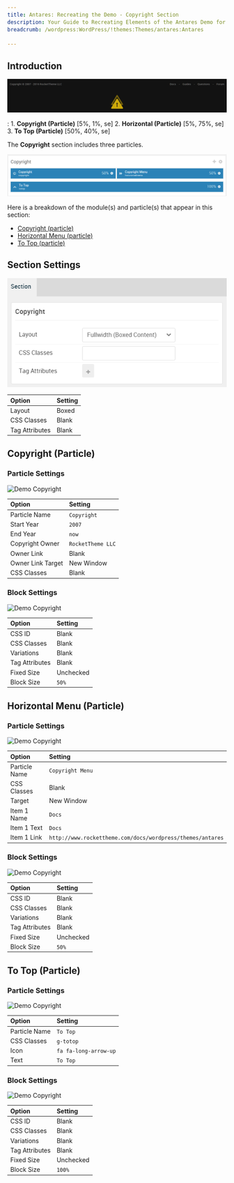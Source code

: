 ```yaml
---
title: Antares: Recreating the Demo - Copyright Section
description: Your Guide to Recreating Elements of the Antares Demo for WordPress
breadcrumb: /wordpress:WordPress/!themes:Themes/antares:Antares

---
```


## Introduction

![](assets/demo_13.png)

:	1. **Copyright (Particle)** [5%, 1%, se]
	2. **Horizontal (Particle)** [5%, 75%, se]
	3. **To Top (Particle)** [50%, 40%, se]

The **Copyright** section includes three particles.

![](assets/home_copyright.png)

Here is a breakdown of the module(s) and particle(s) that appear in this section:

* [Copyright (particle)](#copyright-(particle))
* [Horizontal Menu (particle)](#horizontal-menu-(particle))
* [To Top (particle)](#to-top-(particle))

## Section Settings

![](assets/demo_copyright_settings.png)

| Option           | Setting     |
| :--------------- | :---------- |
| Layout           | Boxed       |
| CSS Classes      | Blank       |
| Tag Attributes   | Blank       |

## Copyright (Particle)

### Particle Settings

![Demo Copyright](demo_copyright_1.png)

| Option            | Setting           |
| :-----            | :-----            |
| Particle Name     | `Copyright`       |
| Start Year        | `2007`            |
| End Year          | `now`             |
| Copyright Owner   | `RocketTheme LLC` |
| Owner Link        | Blank             |
| Owner Link Target | New Window        |
| CSS Classes       | Blank             |

### Block Settings

![Demo Copyright](demo_copyright_2.png)

| Option         | Setting   |
| :-----         | :-----    |
| CSS ID         | Blank     |
| CSS Classes    | Blank     |
| Variations     | Blank     |
| Tag Attributes | Blank     |
| Fixed Size     | Unchecked |
| Block Size     | `50%`     |

## Horizontal Menu (Particle)

### Particle Settings

![Demo Copyright](demo_copyright_3.png)

| Option        | Setting                                                    |
| :-----        | :-----                                                     |
| Particle Name | `Copyright Menu`                                           |
| CSS Classes   | Blank                                                      |
| Target        | New Window                                                 |
| Item 1 Name   | `Docs`                                                     |
| Item 1 Text   | `Docs`                                                     |
| Item 1 Link   | `http://www.rockettheme.com/docs/wordpress/themes/antares` |

### Block Settings

![Demo Copyright](demo_copyright_4.png)

| Option         | Setting   |
| :-----         | :-----    |
| CSS ID         | Blank     |
| CSS Classes    | Blank     |
| Variations     | Blank     |
| Tag Attributes | Blank     |
| Fixed Size     | Unchecked |
| Block Size     | `50%`     |

## To Top (Particle)

### Particle Settings

![Demo Copyright](demo_copyright_5.png)

| Option        | Setting               |
| :-----        | :-----                |
| Particle Name | `To Top`              |
| CSS Classes   | `g-totop`             |
| Icon          | `fa fa-long-arrow-up` |
| Text          | `To Top`              |

### Block Settings

![Demo Copyright](demo_copyright_6.png)

| Option         | Setting   |
| :-----         | :-----    |
| CSS ID         | Blank     |
| CSS Classes    | Blank     |
| Variations     | Blank     |
| Tag Attributes | Blank     |
| Fixed Size     | Unchecked |
| Block Size     | `100%`    |

